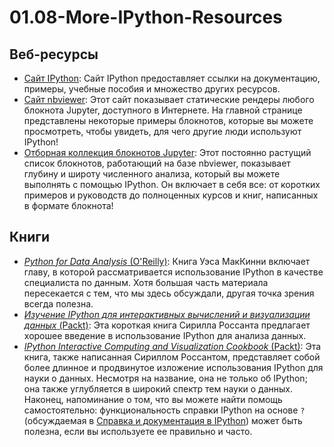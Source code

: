 # 01.08-More-IPython-Resources
## Веб-ресурсы
- [Сайт IPython](http://ipython.org): Сайт IPython предоставляет ссылки на документацию, примеры, учебные пособия и множество других ресурсов.
- [Сайт nbviewer](http://nbviewer.jupyter.org/): Этот сайт показывает статические рендеры любого блокнота Jupyter, доступного в Интернете. На главной странице представлены некоторые примеры блокнотов, которые вы можете просмотреть, чтобы увидеть, для чего другие люди используют IPython!
- [Отборная коллекция блокнотов Jupyter](https://github.com/jupyter/jupyter/wiki): Этот постоянно растущий список блокнотов, работающий на базе nbviewer, показывает глубину и широту численного анализа, который вы можете выполнять с помощью IPython. Он включает в себя все: от коротких примеров и руководств до полноценных курсов и книг, написанных в формате блокнота!
## Книги
- [*Python for Data Analysis* (O'Reilly)](http://shop.oreilly.com/product/0636920023784.do): Книга Уэса МакКинни включает главу, в которой рассматривается использование IPython в качестве специалиста по данным. Хотя большая часть материала пересекается с тем, что мы здесь обсуждали, другая точка зрения всегда полезна.
- [*Изучение IPython для интерактивных вычислений и визуализации данных* (Packt)](https://www.packtpub.com/big-data-and-business-intelligence/learning-ipython-interactive-computing-and-data-visualization): Эта короткая книга Сирилла Россанта предлагает хорошее введение в использование IPython для анализа данных.
- [*IPython Interactive Computing and Visualization Cookbook* (Packt)](https://www.packtpub.com/big-data-and-business-intelligence/ipython-interactive-computing-and-visualization-cookbook): Эта книга, также написанная Сириллом Россантом, представляет собой более длинное и продвинутое изложение использования IPython для науки о данных. Несмотря на название, она не только об IPython; она также углубляется в широкий спектр тем науки о данных.
Наконец, напоминание о том, что вы можете найти помощь самостоятельно: функциональность справки IPython на основе `?` (обсуждаемая в [Справка и документация в IPython](01.01-Help-And-Documentation.ipynb)) может быть полезна, если вы используете ее правильно и часто.
